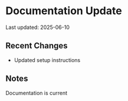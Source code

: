 
# Documentation Update

Last updated: 2025-06-10

## Recent Changes
- Updated setup instructions

## Notes
Documentation is current
